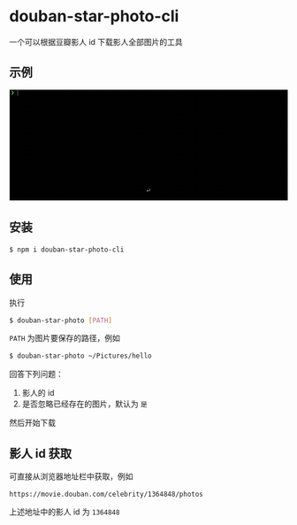 # douban-star-photo-cli

一个可以根据豆瓣影人 id 下载影人全部图片的工具

## 示例

![demo](demo.gif)

## 安装

```bash
$ npm i douban-star-photo-cli
```

## 使用

执行

```bash
$ douban-star-photo [PATH]
```

`PATH` 为图片要保存的路径，例如

```bash
$ douban-star-photo ~/Pictures/hello
```

回答下列问题：

1. 影人的 id
2. 是否忽略已经存在的图片，默认为 `是`

然后开始下载

## 影人 id 获取

可直接从浏览器地址栏中获取，例如

```
https://movie.douban.com/celebrity/1364848/photos
```

上述地址中的影人 id 为 `1364848`
